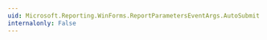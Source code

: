 ```yaml
---
uid: Microsoft.Reporting.WinForms.ReportParametersEventArgs.AutoSubmit
internalonly: False
---
```


